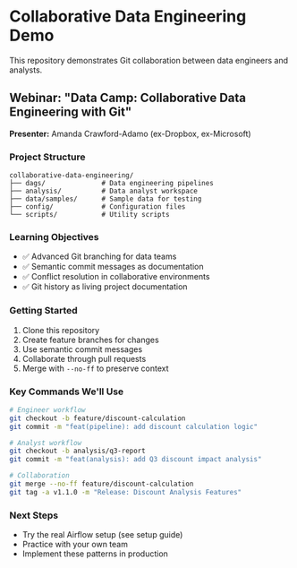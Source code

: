 # Collaborative Data Engineering Demo

This repository demonstrates Git collaboration between data engineers and analysts.

## Webinar: "Data Camp: Collaborative Data Engineering with Git"
**Presenter:** Amanda Crawford-Adamo (ex-Dropbox, ex-Microsoft)

### Project Structure
```
collaborative-data-engineering/
├── dags/              # Data engineering pipelines
├── analysis/          # Data analyst workspace
├── data/samples/      # Sample data for testing
├── config/            # Configuration files
└── scripts/           # Utility scripts
```

### Learning Objectives
- ✅ Advanced Git branching for data teams
- ✅ Semantic commit messages as documentation
- ✅ Conflict resolution in collaborative environments
- ✅ Git history as living project documentation

### Getting Started
1. Clone this repository
2. Create feature branches for changes
3. Use semantic commit messages
4. Collaborate through pull requests
5. Merge with `--no-ff` to preserve context

### Key Commands We'll Use
```bash
# Engineer workflow
git checkout -b feature/discount-calculation
git commit -m "feat(pipeline): add discount calculation logic"

# Analyst workflow
git checkout -b analysis/q3-report
git commit -m "feat(analysis): add Q3 discount impact analysis"

# Collaboration
git merge --no-ff feature/discount-calculation
git tag -a v1.1.0 -m "Release: Discount Analysis Features"
```

### Next Steps
- Try the real Airflow setup (see setup guide)
- Practice with your own team
- Implement these patterns in production
